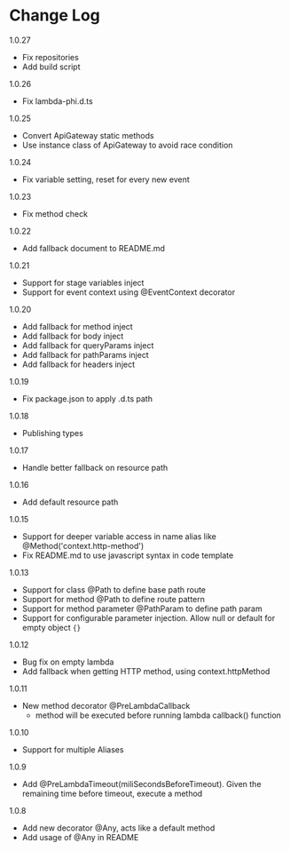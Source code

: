 # Change Log
1.0.27

* Fix repositories
* Add build script

1.0.26

* Fix lambda-phi.d.ts

1.0.25

* Convert ApiGateway static methods
* Use instance class of ApiGateway to avoid race condition

1.0.24

* Fix variable setting, reset for every new event

1.0.23

* Fix method check

1.0.22

* Add fallback document to README.md

1.0.21

* Support for stage variables inject
* Support for event context using @EventContext decorator

1.0.20

* Add fallback for method inject
* Add fallback for body inject
* Add fallback for queryParams inject
* Add fallback for pathParams inject
* Add fallback for headers inject

1.0.19

* Fix package.json to apply .d.ts path

1.0.18

* Publishing types

1.0.17

* Handle better fallback on resource path

1.0.16

* Add default resource path

1.0.15

* Support for deeper variable access in name alias like @Method('context.http-method')
* Fix README.md to use javascript syntax in code template

1.0.13

* Support for class @Path to define base path route
* Support for method @Path to define route pattern 
* Support for method parameter @PathParam to define path param
* Support for configurable parameter injection.  Allow null or default for empty object `{}`

1.0.12

* Bug fix on empty lambda
* Add fallback when getting HTTP method, using context.httpMethod

1.0.11

* New method decorator @PreLambdaCallback
    - method will be executed before running lambda callback() function

1.0.10

* Support for multiple Aliases

1.0.9

* Add @PreLambdaTimeout(miliSecondsBeforeTimeout). Given the remaining time before timeout, execute a method

1.0.8

* Add new decorator @Any, acts like a default method
* Add usage of @Any in README

